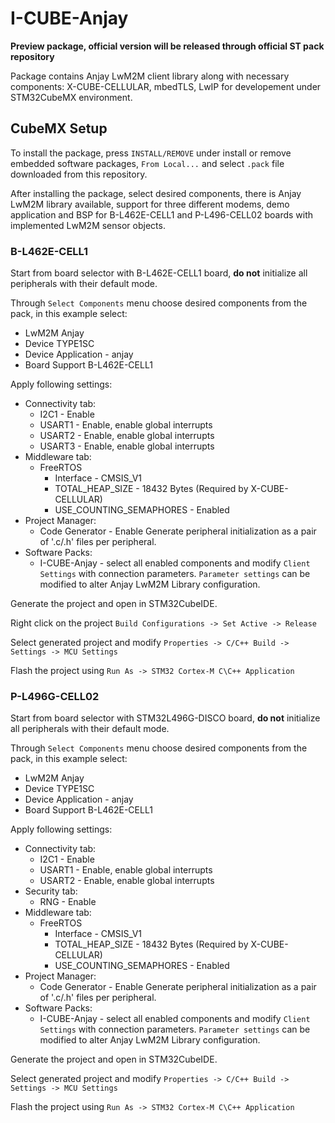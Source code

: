 # I-CUBE-Anjay

**Preview package, official version will be released through official ST pack repository**

Package contains Anjay LwM2M client library along with necessary components: X-CUBE-CELLULAR, mbedTLS,
LwIP for developement under STM32CubeMX environment.

## CubeMX Setup
To install the package, press `INSTALL/REMOVE` under install or remove embedded software packages, `From Local...` and select `.pack` file downloaded from this repository.

After installing the package, select desired components, there is Anjay LwM2M library available, support for three different modems, demo application and BSP for B-L462E-CELL1 and P-L496-CELL02
boards with implemented LwM2M sensor objects.

### B-L462E-CELL1

Start from board selector with B-L462E-CELL1 board, **do not** initialize all peripherals with their default mode.

Through `Select Components` menu choose desired components from the pack, in this example select:

- LwM2M Anjay
- Device TYPE1SC
- Device Application - anjay
- Board Support B-L462E-CELL1

Apply following settings:

- Connectivity tab:
  - I2C1 - Enable
  - USART1 - Enable, enable global interrupts
  - USART2 - Enable, enable global interrupts
  - USART3 - Enable, enable global interrupts
- Middleware tab:
  - FreeRTOS
    - Interface - CMSIS_V1
    - TOTAL_HEAP_SIZE - 18432 Bytes (Required by X-CUBE-CELLULAR)
    - USE_COUNTING_SEMAPHORES - Enabled
- Project Manager:
  - Code Generator - Enable Generate peripheral initialization as a pair of '.c/.h' files per peripheral.
- Software Packs:
  - I-CUBE-Anjay - select all enabled components and modify `Client Settings` with connection parameters. `Parameter settings` can be modified to alter Anjay LwM2M Library configuration.

Generate the project and open in STM32CubeIDE.

Right click on the project `Build Configurations -> Set Active -> Release`

Select generated project and modify `Properties -> C/C++ Build -> Settings -> MCU Settings`

Flash the project using `Run As -> STM32 Cortex-M C\C++ Application`


### P-L496G-CELL02

Start from board selector with STM32L496G-DISCO board, **do not** initialize all peripherals with their default mode.

Through `Select Components` menu choose desired components from the pack, in this example select:

- LwM2M Anjay
- Device TYPE1SC
- Device Application - anjay
- Board Support B-L462E-CELL1

Apply following settings:

- Connectivity tab:
  - I2C1 - Enable
  - USART1 - Enable, enable global interrupts
  - USART2 - Enable, enable global interrupts
- Security tab:
  - RNG - Enable
- Middleware tab:
  - FreeRTOS
    - Interface - CMSIS_V1
    - TOTAL_HEAP_SIZE - 18432 Bytes (Required by X-CUBE-CELLULAR)
    - USE_COUNTING_SEMAPHORES - Enabled
- Project Manager:
  - Code Generator - Enable Generate peripheral initialization as a pair of '.c/.h' files per peripheral.
- Software Packs:
  - I-CUBE-Anjay - select all enabled components and modify `Client Settings` with connection parameters. `Parameter settings` can be modified to alter Anjay LwM2M Library configuration.


Generate the project and open in STM32CubeIDE.

Select generated project and modify `Properties -> C/C++ Build -> Settings -> MCU Settings`

Flash the project using `Run As -> STM32 Cortex-M C\C++ Application`
